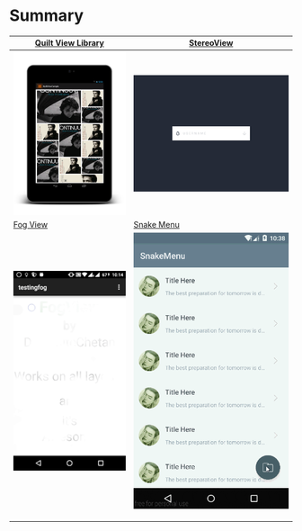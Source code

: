 # Summary

| [Quilt View Library](https://github.com/yingming97/QuiltViewLibrary.git) | [StereoView](https://github.com/yingming97/StereoView.git)         |
|--------------------------------------------------------------------------|--------------------------------------------------------------------|
| ![Quilt View Library](image/img_quilt_view_library.png)                  | ![StereoView](image/gif_stereo_view.gif)                           |
| [Fog View](https://github.com/yingming97/FogView_Library.git)            | [Snake Menu](https://github.com/yingming97/android-snake-menu.git) |
| ![FogView](image/gif_fog_view.gif)                                       | ![Snake Menu](image/gif_snake_menu.gif)                            |
|                                                                          |                                                                    |
|                                                                          |                                                                    |
|                                                                          |                                                                    |
